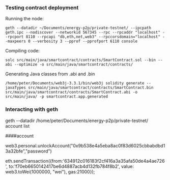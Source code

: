 
### Testing contract deployment

Running the node:

`geth --datadir ~/Documents/energy-p2p/private-testnet/ --ipcpath geth.ipc --nodiscover --networkid 567345 --rpc --rpcaddr "localhost" --rpcport 8110 --rpcapi "db,eth,net,web3" --rpccorsdomain="localhost" --maxpeers 0 --verbosity 3 --pprof --pprofport 6110 console`


Compiling code:

`solc src/main/java/smartcontract/contracts/SmartContract.sol --bin --abi --optimize -o src/main/java/smartcontract/contracts/`

Generating Java classes from .abi and .bin

`/home/peter/Documents/web3j-3.3.1/bin/web3j solidity generate --javaTypes src/main/java/smartcontract/contracts/SmartContract.bin src/main/java/smartcontract/contracts/SmartContract.abi -o src/main/java/ -p smartcontract.app.generated`


### Interacting with geth


geth --datadir /home/peter/Documents/energy-p2p/private-testnet/ account list

####account

web3.personal.unlockAccount("0x9b538e4a5eba8ac0f83d6025cbbabdbd13a32bfe","password")

eth.sendTransaction({from:'634912c016183f2cf416a3a35afa50de4a4ae726', to:'f70eb6650142417be6d4887acb4d132fb784f8b2', value: web3.toWei(1000000, "wei"), gas:21000});